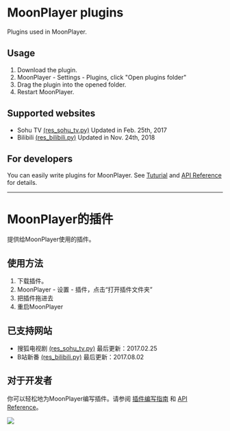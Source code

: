 MoonPlayer plugins
==========
Plugins used in MoonPlayer.

Usage
----
1. Download the plugin.
1. MoonPlayer - Settings - Plugins, click "Open plugins folder"
1. Drag the plugin into the opened folder.
1. Restart MoonPlayer.


Supported websites
----
* Sohu TV [(res_sohu_tv.py)](https://github.com/coslyk/moonplayer-plugins/raw/master/res_sohu_tv.py) Updated in Feb. 25th, 2017
* Bilibili [(res_bilibili.py)](https://github.com/coslyk/moonplayer-plugins/raw/master/res_bilibili.py) Updated in Nov. 24th, 2018

For developers
----
You can easily write plugins for MoonPlayer. See [Tuturial](https://github.com/coslyk/moonplayer-plugins/wiki/PluginsTutorial) and [API Reference](https://github.com/coslyk/moonplayer-plugins/wiki/API-Reference) for details. 

***

MoonPlayer的插件
==========
提供给MoonPlayer使用的插件。

使用方法
----
1. 下载插件。
1. MoonPlayer - 设置 - 插件，点击“打开插件文件夹”
1. 把插件拖进去
1. 重启MoonPlayer


已支持网站
----
* 搜狐电视剧 [(res_sohu_tv.py)](https://github.com/coslyk/moonplayer-plugins/raw/master/res_sohu_tv.py) 最后更新：2017.02.25
* B站新番 [(res_bilibili.py)](https://github.com/coslyk/moonplayer-plugins/raw/master/res_bilibili.py) 最后更新：2017.08.02

对于开发者
----
你可以轻松地为MoonPlayer编写插件。请参阅 [插件编写指南](https://github.com/coslyk/moonplayer-plugins/wiki/PluginsTutorialZH) 和 [API Reference](https://github.com/coslyk/moonplayer-plugins/wiki/API-Reference)。



<img src=https://github.com/coslyk/moonplayer-plugins/raw/master/screenshot.png />

